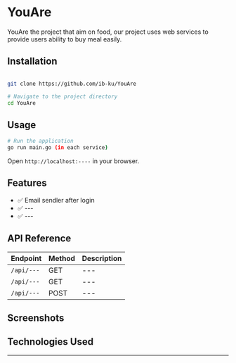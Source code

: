 # YouAre

YouAre the project that aim on food, our project uses web services to provide users ability to buy meal easily.

## Installation

```bash

git clone https://github.com/ib-ku/YouAre

# Navigate to the project directory
cd YouAre
```

## Usage

```bash
# Run the application
go run main.go (in each service)
```

Open `http://localhost:----` in your browser.

## Features

- ✅ Email sendler after login
- ✅ ---
- ✅ ---

## API Reference

| Endpoint         | Method | Description              |
|------------------|--------|--------------------------|
| `/api/---`     | GET    | ---           |
| `/api/---` | GET    | ---           |
| `/api/---`     | POST   | ---       |

## Screenshots


## Technologies Used

---